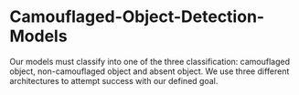 # Camouflaged-Object-Detection-Models
Our models must classify into one of the three classification: camouflaged object, non-camouflaged object and absent object.  We use three different architectures to attempt success with our defined goal.
